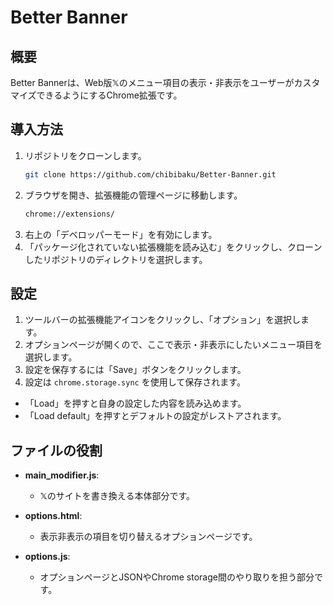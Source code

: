 # Better Banner

## 概要
Better Bannerは、Web版𝕏のメニュー項目の表示・非表示をユーザーがカスタマイズできるようにするChrome拡張です。

## 導入方法
1. リポジトリをクローンします。
    ```sh
    git clone https://github.com/chibibaku/Better-Banner.git
    ```
2. ブラウザを開き、拡張機能の管理ページに移動します。
    ```sh
    chrome://extensions/
    ```
3. 右上の「デベロッパーモード」を有効にします。
4. 「パッケージ化されていない拡張機能を読み込む」をクリックし、クローンしたリポジトリのディレクトリを選択します。

## 設定
1. ツールバーの拡張機能アイコンをクリックし、「オプション」を選択します。
2. オプションページが開くので、ここで表示・非表示にしたいメニュー項目を選択します。
3. 設定を保存するには「Save」ボタンをクリックします。
4. 設定は `chrome.storage.sync` を使用して保存されます。
- 「Load」を押すと自身の設定した内容を読み込めます。
- 「Load default」を押すとデフォルトの設定がレストアされます。

## ファイルの役割
- **main_modifier.js**:
  - 𝕏のサイトを書き換える本体部分です。

- **options.html**:
  - 表示非表示の項目を切り替えるオプションページです。

- **options.js**:
  - オプションページとJSONやChrome storage間のやり取りを担う部分です。